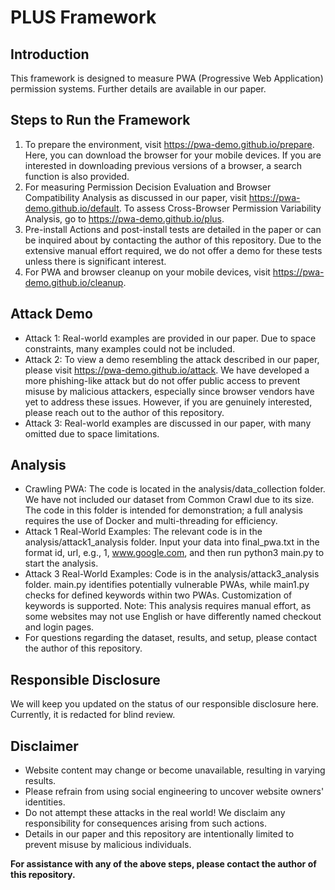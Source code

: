# PLUS Framework
## Introduction
This framework is designed to measure PWA (Progressive Web Application) permission systems. Further details are available in our paper.

## Steps to Run the Framework
1. To prepare the environment, visit https://pwa-demo.github.io/prepare. Here, you can download the browser for your mobile devices. If you are interested in downloading previous versions of a browser, a search function is also provided.
2. For measuring Permission Decision Evaluation and Browser Compatibility Analysis as discussed in our paper, visit https://pwa-demo.github.io/default. To assess Cross-Browser Permission Variability Analysis, go to https://pwa-demo.github.io/plus.
3. Pre-install Actions and post-install tests are detailed in the paper or can be inquired about by contacting the author of this repository. Due to the extensive manual effort required, we do not offer a demo for these tests unless there is significant interest.
4. For PWA and browser cleanup on your mobile devices, visit https://pwa-demo.github.io/cleanup.


## Attack Demo
* Attack 1: Real-world examples are provided in our paper. Due to space constraints, many examples could not be included.
* Attack 2: To view a demo resembling the attack described in our paper, please visit https://pwa-demo.github.io/attack. We have developed a more phishing-like attack but do not offer public access to prevent misuse by malicious attackers, especially since browser vendors have yet to address these issues. However, if you are genuinely interested, please reach out to the author of this repository.
* Attack 3: Real-world examples are discussed in our paper, with many omitted due to space limitations.

## Analysis
* Crawling PWA: The code is located in the analysis/data_collection folder. We have not included our dataset from Common Crawl due to its size. The code in this folder is intended for demonstration; a full analysis requires the use of Docker and multi-threading for efficiency.
* Attack 1 Real-World Examples: The relevant code is in the analysis/attack1_analysis folder. Input your data into final_pwa.txt in the format id, url, e.g., 1, www.google.com, and then run python3 main.py to start the analysis.
* Attack 3 Real-World Examples: Code is in the analysis/attack3_analysis folder. main.py identifies potentially vulnerable PWAs, while main1.py checks for defined keywords within two PWAs. Customization of keywords is supported. Note: This analysis requires manual effort, as some websites may not use English or have differently named checkout and login pages.
* For questions regarding the dataset, results, and setup, please contact the author of this repository.

## Responsible Disclosure
We will keep you updated on the status of our responsible disclosure here. Currently, it is redacted for blind review.

## Disclaimer
* Website content may change or become unavailable, resulting in varying results.
* Please refrain from using social engineering to uncover website owners' identities.
* Do not attempt these attacks in the real world! We disclaim any responsibility for consequences arising from such actions. 
* Details in our paper and this repository are intentionally limited to prevent misuse by malicious individuals.


**For assistance with any of the above steps, please contact the author of this repository.**